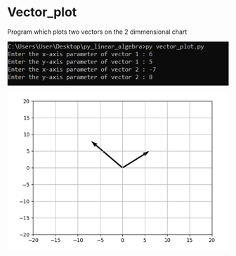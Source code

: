 # Vector_plot
Program which plots two vectors on the 2 dimmensional chart

![alt text](https://github.com/alexzedev/Vector_plot/blob/main/vector_plot_screen.png?raw=true)

![alt text](https://github.com/alexzedev/Vector_plot/blob/main/vector_plot_plot.png?raw=true)


